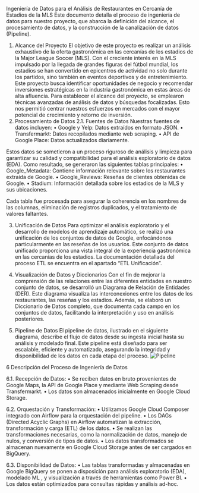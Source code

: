 Ingeniería de Datos para el Análisis de Restaurantes en Cercanía de Estadios de la MLS
Este documento detalla el proceso de ingeniería de datos para nuestro proyecto, que abarca la definición del alcance, el procesamiento de datos, y la construcción de la canalización de datos (Pipeline).
1. Alcance del Proyecto
El objetivo de este proyecto es realizar un análisis exhaustivo de la oferta gastronómica en las cercanías de los estadios de la Major League Soccer (MLS). Con el creciente interés en la MLS impulsado por la llegada de grandes figuras del fútbol mundial, los estadios se han convertido en epicentros de actividad no solo durante los partidos, sino también en eventos deportivos y de entretenimiento. Este proyecto busca identificar oportunidades de negocio y recomendar inversiones estratégicas en la industria gastronómica en estas áreas de alta afluencia.
Para establecer el alcance del proyecto, se emplearon técnicas avanzadas de análisis de datos y búsquedas focalizadas. Esto nos permitió centrar nuestros esfuerzos en mercados con el mayor potencial de crecimiento y retorno de inversión.
2. Procesamiento de Datos
2.1. Fuentes de Datos
Nuestras fuentes de datos incluyen:
•	Google y Yelp: Datos extraídos en formato JSON.
•	Transfermarkt: Datos recopilados mediante web scraping.
•	API de Google Place: Datos actualizados diariamente.

Estos datos se sometieron a un proceso riguroso de análisis y limpieza para garantizar su calidad y compatibilidad para el análisis exploratorio de datos (EDA). Como resultado, se generaron las siguientes tablas principales:
•	Google_Metadata: Contiene información relevante sobre los restaurantes extraída de Google.
•	Google_Reviews: Reseñas de clientes obtenidas de Google.
•	Stadium: Información detallada sobre los estadios de la MLS y sus ubicaciones.

Cada tabla fue procesada para asegurar la coherencia en los nombres de las columnas, eliminación de registros duplicados, y el tratamiento de valores faltantes.

3. Unificación de Datos
Para optimizar el análisis exploratorio y el desarrollo de modelos de aprendizaje automático, se realizó una unificación de los conjuntos de datos de Google, enfocándonos particularmente en las reseñas de los usuarios. Este conjunto de datos unificado proporciona una vista integral de la experiencia gastronómica en las cercanías de los estadios. La documentación detallada del proceso ETL se encuentra en el apartado “ETL Unificación”.

4. Visualización de Datos y Diccionarios
Con el fin de mejorar la comprensión de las relaciones entre las diferentes entidades en nuestro conjunto de datos, se desarrolló un Diagrama de Relación de Entidades (DER). Este diagrama visualiza las interconexiones entre los datos de los restaurantes, las reseñas y los estadios.
Además, se elaboró un Diccionario de Datos completo, que documenta cada campo en los conjuntos de datos, facilitando la interpretación y uso en análisis posteriores.

5. Pipeline de Datos
El pipeline de datos, ilustrado en el siguiente diagrama, describe el flujo de datos desde su ingesta inicial hasta su análisis y modelado final. Este pipeline está diseñado para ser escalable, eficiente y automatizado, asegurando la integridad y disponibilidad de los datos en cada etapa del proceso.
![Pipeline](https://github.com/ggerbaldo/Horizon_Project/blob/main/src/Data_Pipeline.jpg?raw=true)

6 Descripción del Proceso de Ingeniería de Datos
 
6.1. Recepción de Datos:
•	Se reciben datos en bruto provenientes de Google Maps, la API de Google Place y mediante Web Scraping desde Transfermarkt.
•	Los datos son almacenados inicialmente en Google Cloud Storage.

6.2. Orquestación y Transformación:
•	Utilizamos Google Cloud Composer integrado con Airflow para la orquestación del pipeline.
•	Los DAGs (Directed Acyclic Graphs) en Airflow automatizan la extracción, transformación y carga (ETL) de los datos.
•	Se realizan las transformaciones necesarias, como la normalización de datos, manejo de nulos, y conversión de tipos de datos.
•	Los datos transformados se almacenan nuevamente en Google Cloud Storage antes de ser cargados en BigQuery.

6.3. Disponibilidad de Datos:
•	Las tablas transformadas y almacenadas en Google BigQuery se ponen a disposición para análisis exploratorio (EDA), modelado ML , y visualización a través de herramientas como Power BI.
•	Los datos están optimizados para consultas rápidas y análisis ad-hoc.
